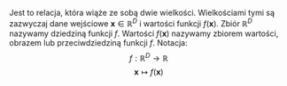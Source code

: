 Jest to relacja, która wiąże ze sobą dwie wielkości. Wielkościami tymi są zazwyczaj dane wejściowe $\boldsymbol{x}\in\mathbb{R}^D$ i wartości funkcji $f(\boldsymbol{x})$. Zbiór $\mathbb{R}^D$ nazywamy dziedziną funkcji $f$. Wartości $f(\boldsymbol{x})$ nazywamy zbiorem wartości, obrazem lub przeciwdziedziną funkcji $f$. 
Notacja:
$$
f:\mathbb{R}^D\to\mathbb{R}
$$
$$
\boldsymbol{x}\mapsto f(\boldsymbol{x})
$$
